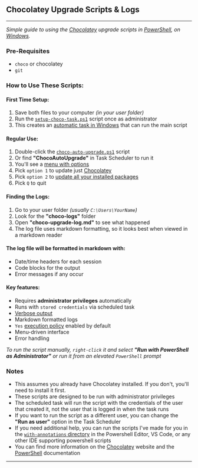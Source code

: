 ## Chocolatey Upgrade Scripts & Logs
---
_Simple guide to using the [Chocolatey](https://chocolatey.org/) upgrade scripts in [PowerShell](https://learn.microsoft.com/en-us/powershell/), on [Windows](https://www.microsoft.com/en-us/windows)._

### Pre-Requisites
- `choco` or chocolatey
- `git`
### How to Use These Scripts:
#### First Time Setup:
1. Save both files to your computer _(in your user folder)_
2. Run the [`setup-choco-task.ps1`](setup-choco-task.ps1) script once as administrator
3. This creates an [automatic task in Windows](https://learn.microsoft.com/en-us/windows/win32/taskschd/task-scheduler-start-a-task-on-a-schedule?redirectedfrom=MSDN) that can run the main script

#### Regular Use:
1. Double-click the [`choco-auto-upgrade.ps1`](choco-auto-upgrade.ps1) script
2. Or find **"ChocoAutoUpgrade"** in Task Scheduler to run it
3. You'll see a [menu with options](https://learn.microsoft.com/en-us/powershell/module/microsoft.powershell.utility/write-host?view=powershell-7.4)
4. Pick `option 1` to update just [Chocolatey](https://chocolatey.org/)
5. Pick `option 2` to [update all your installed packages](https://docs.chocolatey.org/en-us/choco/commands/upgrade)
6. Pick `Q` to quit

#### Finding the Logs:
1. Go to your user folder _(usually `C:\Users\YourName`)_
2. Look for the **"choco-logs"** folder
3. Open **"choco-upgrade-log.md"** to see what happened
4. The log file uses markdown formatting, so it looks best when viewed in a markdown reader

#### The log file will be formatted in markdown with:
- Date/time headers for each session
- Code blocks for the output
- Error messages if any occur

#### Key features:
- Requires **administrator privileges** automatically
- Runs with `stored credentials` via scheduled task
- [Verbose output](https://learn.microsoft.com/en-us/powershell/module/microsoft.powershell.core/about/about_output_and_message_tracing?view=powershell-7.4)
- Markdown formatted logs
- `Yes` [execution policy](https://learn.microsoft.com/en-us/powershell/module/microsoft.powershell.core/about/about_execution_policies?view=powershell-7.4) enabled by default
- Menu-driven interface
- Error handling

_To run the script manually, `right-click` it and select **"Run with PowerShell as Administrator"** or run it from an elevated `PowerShell` prompt_

### Notes
- This assumes you already have Chocolatey installed. If you don't, you'll need to install it first.
- These scripts are designed to be run with administrator privileges
- The scheduled task will run the script with the credentials of the user that created it, not the user that is logged in when the task runs
- If you want to run the script as a different user, you can change the **"Run as user"** option in the Task Scheduler
- If you need additional help, you can run the scripts I've made for you in the [`with-annotations` directory](../chocolatey/with-annotations/) in the Powershell Editor, VS Code, or any other IDE supporting powershell scripts
- You can find more information on the [Chocolatey](https://chocolatey.org/) website and the [PowerShell](https://learn.microsoft.com/en-us/powershell/scripting/overview) documentation

---
